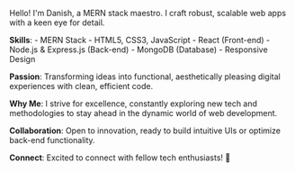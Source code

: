  Hello! I'm Danish, a MERN stack maestro. I craft robust, scalable web apps with a keen eye for detail.

 **Skills**: 
    - MERN Stack
    - HTML5, CSS3, JavaScript
    - React (Front-end)
    - Node.js & Express.js (Back-end)
    - MongoDB (Database)
    - Responsive Design

**Passion**: Transforming ideas into functional, aesthetically pleasing digital experiences with clean, efficient code.

 **Why Me**: I strive for excellence, constantly exploring new tech and methodologies to stay ahead in the dynamic world of web development.

 **Collaboration**: Open to innovation, ready to build intuitive UIs or optimize back-end functionality.

 **Connect**: Excited to connect with fellow tech enthusiasts! 👋
